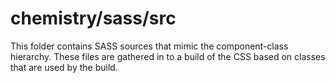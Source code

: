 # chemistry/sass/src

This folder contains SASS sources that mimic the component-class hierarchy. These files
are gathered in to a build of the CSS based on classes that are used by the build.
